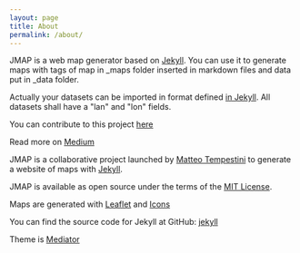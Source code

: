 ```yaml
---
layout: page
title: About
permalink: /about/
---
```


JMAP is a web map generator based on [Jekyll](https://github.com/jekyll/jekyll). You can use it to generate maps with tags of map in _maps folder inserted in markdown files and data put in _data folder.

Actually your datasets can be imported in format defined [in Jekyll](https://jekyllrb.com/docs/datafiles/). All datasets shall have a "lan" and "lon" fields.

You can contribute to this project [here](https://github.com/iltempe/jmap)

Read more on [Medium](https://medium.com/@iltempe/jmap-a-map-generator-opensource-ca28db714860)

JMAP is a collaborative project launched by [Matteo Tempestini](http://iltempe.github.io) to generate a website of maps with [Jekyll](https://jekyllrb.com/).

JMAP is available as open source under the terms of the [MIT License](http://opensource.org/licenses/MIT).

Maps are generated with [Leaflet](http://leafletjs.com/) and [Icons](http://fontawesome.io/license/)

You can find the source code for Jekyll at GitHub: [jekyll](https://github.com/jekyll/jekyll)

Theme is [Mediator](https://github.com/dirkfabisch/mediator)
